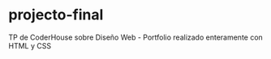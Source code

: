 # projecto-final

TP de CoderHouse sobre Diseño Web - Portfolio realizado enteramente con HTML y CSS
